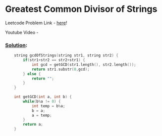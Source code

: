 # Greatest Common Divisor of Strings

Leetcode Problem Link - [here](https://leetcode.com/problems/greatest-common-divisor-of-strings/?envType=study-plan-v2&envId=leetcode-75)!

Youtube Video - 

### [Solution](/Array%20and%20Strings/1071.%20Greatest%20Common%20Divisor%20of%20Strings/1071.%20Greatest%20Common%20Divisor%20of%20Strings.cpps):

```cpp
    string gcdOfStrings(string str1, string str2) {
        if(str1+str2 == str2+str1) {
            int gcd = getGCD(str1.length(), str2.length());
            return str1.substr(0,gcd);
        } else {
            return "";
        }
    }
    
    int getGCD(int a, int b) {
        while(b%a != 0) {
            int temp = b%a;
            b = a;
            a = temp;
        }
        return a;
    }
```